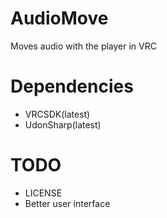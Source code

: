 # AudioMove
Moves audio with the player in VRC

# Dependencies
 - VRCSDK(latest)
 - UdonSharp(latest)

# TODO
 - LICENSE
 - Better user interface
